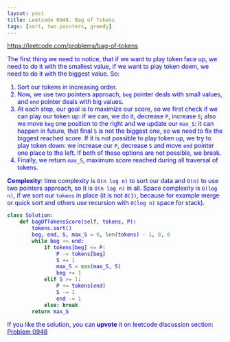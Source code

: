 ```yaml
---
layout: post
title: Leetcode 0948. Bag of Tokens
tags: [sort, two pointers, greedy]
---
```


<a href="https://leetcode.com/problems/bag-of-tokens"> <font color = blue>https://leetcode.com/problems/bag-of-tokens

The first thing we need to notice, that if we want to play token face up, we need to do it with the smallest value, if we want to play token down, we need to do it with the biggest value. So:

1. Sort our tokens in increasing order.
2. Now, we use two pointers approach, `beg` pointer deals with small values, and `end` pointer deals with big values.
3. At each step, our goal is to maximize our score, so we first check if we can play our token up: if we can, we do it, decrease `P`, increase `S`; also we move `beg` one position to the right and we update our `max_S`: it can happen in future, that final `S` is not the biggest one, so we need to fix the biggest reached score. If it is not possible to play token up, we try to play token down: we increase our `P`, decrease `S` and move `end` pointer one place to the left. If both of these options are not possible, we break.
4. Finally, we return `max_S`, maximum score reached during all traversal of tokens.

**Complexity**: time complexity is `O(n log n)` to sort our data and `O(n)` to use two pointers approach, so it is `O(n log n)` in all. Space complexity is `O(log n)`, if we sort our `tokens` in place (it is not `O(1)`, because for example merge or quick sort and others use recursion with `O(log n)` space for stack).

```python
class Solution:
    def bagOfTokensScore(self, tokens, P):
        tokens.sort()
        beg, end, S, max_S = 0, len(tokens) - 1, 0, 0
        while beg <= end:
            if tokens[beg] <= P:
                P -= tokens[beg]
                S += 1
                max_S = max(max_S, S)
                beg += 1
            elif S >= 1:
                P += tokens[end]
                S -= 1
                end -= 1
            else: break
        return max_S
```

If you like the solution, you can **upvote** it on leetcode discussion section:<a href="https://leetcode.com/problems/bag-of-tokens/discuss/907925/python-2-pointers-greedy-approach-explained"> <font color = blue>Problem 0948
